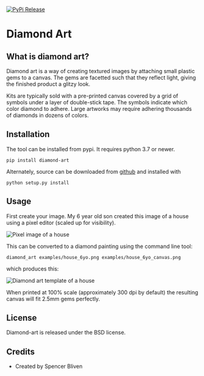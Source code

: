 [![PyPi Release](https://img.shields.io/pypi/v/diamond_art.svg)](https://pypi.python.org/pypi/diamond_art)

# Diamond Art
## What is diamond art?

Diamond art is a way of creating textured images by attaching small plastic gems to a
canvas. The gems are facetted such that they reflect light, giving the finished product
a glitzy look.

Kits are typically sold with a pre-printed canvas covered by a grid of symbols under a
layer of double-stick tape. The symbols indicate which color diamond to adhere. Large
artworks may require adhering thousands of diamonds in dozens of colors.

## Installation

The tool can be installed from pypi. It requires python 3.7 or newer.

    pip install diamond-art

Alternately, source can be downloaded from [github](https://github.com/sbliven/diamond-art)
and installed with

    python setup.py install

## Usage

First create your image. My 6 year old son created this image of a house using a pixel
editor (scaled up for visibility).

![Pixel image of a house](examples/house_6yo_big.png)

This can be converted to a diamond painting using the command line tool:

    diamond_art examples/house_6yo.png examples/house_6yo_canvas.png

which produces this:

![Diamond art template of a house](examples/house_6yo_canvas.png)

When printed at 100% scale (approximately 300 dpi by default) the resulting canvas will
fit 2.5mm gems perfectly.

## License

Diamond-art is released under the BSD license.

## Credits

* Created by Spencer Bliven